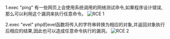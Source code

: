 1.exec "ping"
有一些网页上会使用系统调用的网络测试命令,如果程序设计错误,那么可以利用这个漏洞来执行任意命令。
![RCE 1](/pikachu/images/rce1.png)

2.exec "evel"
php的evel函数将传入的字符串转换为相应的对象,并返回对象执行后相应的结果,因此也可以造成任意命令执行的漏洞。
![RCE 2](/pikachu/images/rce2.png)